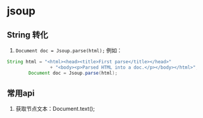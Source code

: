 # jsoup

## String 转化

1. `Document doc = Jsoup.parse(html);`
   例如：

```java
String html = "<html><head><title>First parse</title></head>"
                + "<body><p>Parsed HTML into a doc.</p></body></html>";
        Document doc = Jsoup.parse(html);
```

## 常用api

1. 获取节点文本：Document.text();